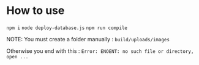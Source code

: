 # How to use

`npm i`
`node deploy-database.js`
`npm run compile`

NOTE: You must create a folder manually : `build/uploads/images`

Otherwise you end with this : `Error: ENOENT: no such file or directory, open ...`
